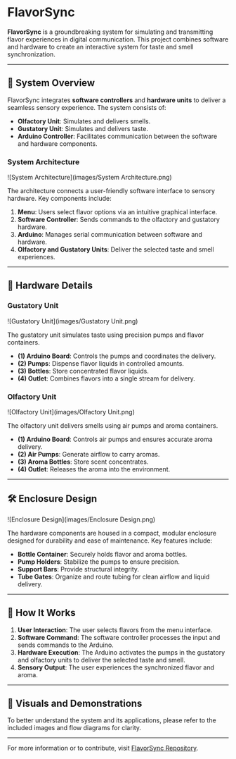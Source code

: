 # FlavorSync

**FlavorSync** is a groundbreaking system for simulating and transmitting flavor experiences in digital communication. This project combines software and hardware to create an interactive system for taste and smell synchronization.

---

## 📖 System Overview

FlavorSync integrates **software controllers** and **hardware units** to deliver a seamless sensory experience. The system consists of:

- **Olfactory Unit**: Simulates and delivers smells.
- **Gustatory Unit**: Simulates and delivers taste.
- **Arduino Controller**: Facilitates communication between the software and hardware components.

### System Architecture

![System Architecture](images/System Architecture.png)

The architecture connects a user-friendly software interface to sensory hardware. Key components include:

1. **Menu**: Users select flavor options via an intuitive graphical interface.
2. **Software Controller**: Sends commands to the olfactory and gustatory hardware.
3. **Arduino**: Manages serial communication between software and hardware.
4. **Olfactory and Gustatory Units**: Deliver the selected taste and smell experiences.

---

## 🧩 Hardware Details

### Gustatory Unit

![Gustatory Unit](images/Gustatory Unit.png)

The gustatory unit simulates taste using precision pumps and flavor containers.

- **(1) Arduino Board**: Controls the pumps and coordinates the delivery.
- **(2) Pumps**: Dispense flavor liquids in controlled amounts.
- **(3) Bottles**: Store concentrated flavor liquids.
- **(4) Outlet**: Combines flavors into a single stream for delivery.

### Olfactory Unit

![Olfactory Unit](images/Olfactory Unit.png)

The olfactory unit delivers smells using air pumps and aroma containers.

- **(1) Arduino Board**: Controls air pumps and ensures accurate aroma delivery.
- **(2) Air Pumps**: Generate airflow to carry aromas.
- **(3) Aroma Bottles**: Store scent concentrates.
- **(4) Outlet**: Releases the aroma into the environment.

---

## 🛠 Enclosure Design

![Enclosure Design](images/Enclosure Design.png)

The hardware components are housed in a compact, modular enclosure designed for durability and ease of maintenance. Key features include:

- **Bottle Container**: Securely holds flavor and aroma bottles.
- **Pump Holders**: Stabilize the pumps to ensure precision.
- **Support Bars**: Provide structural integrity.
- **Tube Gates**: Organize and route tubing for clean airflow and liquid delivery.

---

## 🌟 How It Works

1. **User Interaction**: The user selects flavors from the menu interface.
2. **Software Command**: The software controller processes the input and sends commands to the Arduino.
3. **Hardware Execution**: The Arduino activates the pumps in the gustatory and olfactory units to deliver the selected taste and smell.
4. **Sensory Output**: The user experiences the synchronized flavor and aroma.

---

## 🎨 Visuals and Demonstrations

To better understand the system and its applications, please refer to the included images and flow diagrams for clarity.

---

For more information or to contribute, visit [FlavorSync Repository](https://github.com/dtnghia2010/Flavour-Communication).
